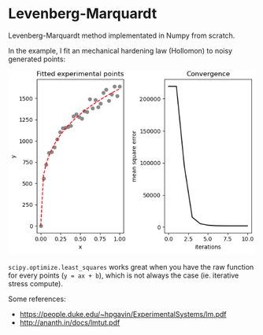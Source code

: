# Levenberg-Marquardt

Levenberg-Marquardt method implementated in Numpy from scratch.

In the example, I fit an mechanical hardening law (Hollomon) to noisy generated points:

![alt text](images/lm.png "lm")

`scipy.optimize.least_squares` works great when you have the raw function for every points (`y = ax + b`), which is not always the case (ie. iterative stress compute).

Some references:
- https://people.duke.edu/~hpgavin/ExperimentalSystems/lm.pdf
- http://ananth.in/docs/lmtut.pdf
